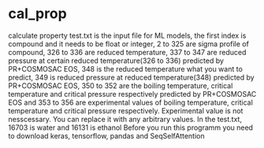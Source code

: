 # cal_prop
calculate property
test.txt is the input file for ML models, the first index is compound and it needs to be float or integer, 2 to 325 are sigma profile of compound, 326 to 336 are reduced temperature, 337 to 347 are reduced pressure at certain reduced temperature(326 to 336) predicted by PR+COSMOSAC EOS, 348 is the reduced temperature what you want to predict, 349 is reduced pressure at reduced temperature(348) predicted by PR+COSMOSAC EOS, 350 to 352 are the boiling temperature, critical temperature and critical pressure respectively predicted by PR+COSMOSAC EOS and 353 to 356 are experimental values of boiling temperature, critical temperature and critical pressure respectively. Experimental value is not nesscessary. You can replace it with any arbitrary values.
In the test.txt, 16703 is water and 16131 is ethanol
Before you run this programm you need to download keras, tensorflow, pandas and SeqSelfAttention
